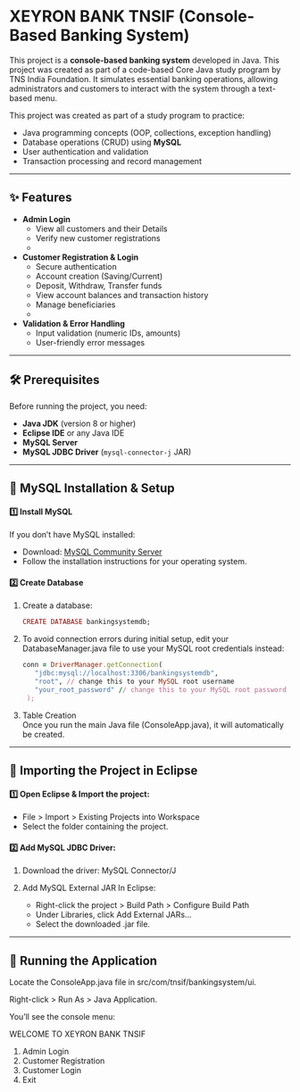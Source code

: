 
# XEYRON BANK TNSIF (Console-Based Banking System)

This project is a **console-based banking system** developed in Java. This project was created as part of a code-based Core Java study program by TNS India Foundation. It simulates essential banking operations, allowing administrators and customers to interact with the system through a text-based menu.


This project was created as part of a study program to practice:

- Java programming concepts (OOP, collections, exception handling)
- Database operations (CRUD) using **MySQL**
- User authentication and validation
- Transaction processing and record management


---


## ✨ Features

- **Admin Login**
  - View all customers and their Details
  - Verify new customer registrations
  - 
- **Customer Registration & Login**
  - Secure authentication
  - Account creation (Saving/Current)
  - Deposit, Withdraw, Transfer funds
  - View account balances and transaction history
  - Manage beneficiaries
  - 
- **Validation & Error Handling**
  - Input validation (numeric IDs, amounts)
  - User-friendly error messages


---


## 🛠️ Prerequisites

Before running the project, you need:

- **Java JDK** (version 8 or higher)
- **Eclipse IDE** or any Java IDE
- **MySQL Server**
- **MySQL JDBC Driver** (`mysql-connector-j` JAR)


---


## 🐬 MySQL Installation & Setup

#### 1️⃣ Install MySQL

If you don’t have MySQL installed:

- Download: [MySQL Community Server](https://dev.mysql.com/downloads/mysql/)
- Follow the installation instructions for your operating system.

#### 2️⃣ Create Database

1. Create a database:
   ```ruby
   CREATE DATABASE bankingsystemdb;
   ```

3. To avoid connection errors during initial setup, edit your DatabaseManager.java file to use your MySQL root credentials instead:
   ```ruby
   conn = DriverManager.getConnection(
      "jdbc:mysql://localhost:3306/bankingsystemdb",
      "root", // change this to your MySQL root username
      "your_root_password" // change this to your MySQL root password
    );
   ```

4. Table Creation<br />
    Once you run the main Java file (ConsoleApp.java), it will automatically be created.

---

## 🧩 Importing the Project in Eclipse

#### 1️⃣ Open Eclipse & Import the project:

- File > Import > Existing Projects into Workspace
- Select the folder containing the project.


#### 2️⃣ Add MySQL JDBC Driver:

1. Download the driver: 
    MySQL Connector/J
  
2. Add MySQL External JAR In Eclipse:  
   - Right-click the project > Build Path > Configure Build Path
   - Under Libraries, click Add External JARs...
   - Select the downloaded .jar file.

---

## 🏃 Running the Application

Locate the ConsoleApp.java file in src/com/tnsif/bankingsystem/ui.

Right-click > Run As > Java Application.

You’ll see the console menu:


WELCOME TO XEYRON BANK TNSIF
1. Admin Login
2. Customer Registration
3. Customer Login
4. Exit
